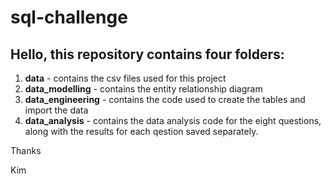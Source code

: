 # sql-challenge


## Hello, this repository contains four folders:

1. **data** - contains the csv files used for this project
2. **data_modelling** - contains the entity relationship diagram
3. **data_engineering** - contains the code used to create the tables and import the data
4. **data_analysis** - contains the data analysis code for the eight questions,  along with the results for each qestion saved separately.

Thanks


Kim